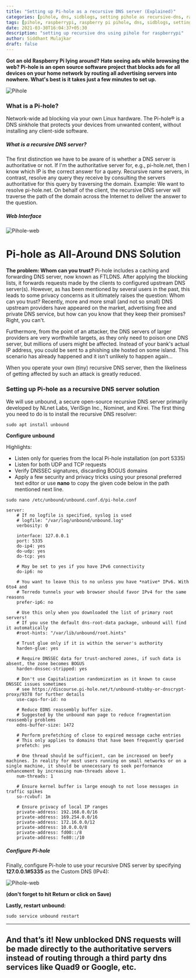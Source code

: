 ```yaml
---
title: "Setting up Pi-hole as a recursive DNS server (Explained)"
categories: [pihole, dns, sidblogs, setting pihole as recursive-dns, raspberrypi,raspberry pi pihole, pihole recursive dns]
tags: [pihole, raspberrypi, raspberry pi pihole, dns, sidblogs, setting up pihole as recursive-dns, setting up pihole as recursive-dns using raspberrypi, pihole recursive dns]
date: 2021-03-30T16:04:37+05:30
description: "setting up recursive dns using pihole for raspberrypi"
author: Siddhant Mulajkar
draft: false
---
```


**Got an old Raspberry Pi lying around? Hate seeing ads while browsing the web? Pi-hole is an open source software project that blocks ads for all devices on your home network by routing all advertising servers into nowhere. What's best is it takes just a few minutes to set up.**

![Pihole](/images/pihole-rdns/logo.png)

### What is a Pi-hole?
Network-wide ad blocking via your own Linux hardware. The Pi-hole® is a DNS sinkhole that protects your devices from unwanted content, without installing any client-side software.

##### What is a recursive DNS server?
The first distinction we have to be aware of is whether a DNS server is authoritative or not. If I'm the authoritative server for, e.g., pi-hole.net, then I know which IP is the correct answer for a query. Recursive name servers, in contrast, resolve any query they receive by consulting the servers authoritative for this query by traversing the domain. Example: We want to resolve pi-hole.net. On behalf of the client, the recursive DNS server will traverse the path of the domain across the Internet to deliver the answer to the question.

##### Web Interface

![Pihole-web](/images/pihole-rdns/dashboard.png)


# Pi-hole as All-Around DNS Solution
**The problem: Whom can you trust?**
Pi-hole includes a caching and forwarding DNS server, now known as FTLDNS. After applying the blocking lists, it forwards requests made by the clients to configured upstream DNS server(s). However, as has been mentioned by several users in the past, this leads to some privacy concerns as it ultimately raises the question: Whom can you trust? Recently, more and more small (and not so small) DNS upstream providers have appeared on the market, advertising free and private DNS service, but how can you know that they keep their promises? Right, you can't.

Furthermore, from the point of an attacker, the DNS servers of larger providers are very worthwhile targets, as they only need to poison one DNS server, but millions of users might be affected. Instead of your bank's actual IP address, you could be sent to a phishing site hosted on some island. This scenario has already happened and it isn't unlikely to happen again...

When you operate your own (tiny) recursive DNS server, then the likeliness of getting affected by such an attack is greatly reduced.


### Setting up Pi-hole as a recursive DNS server solution

We will use unbound, a secure open-source recursive DNS server primarily developed by NLnet Labs, VeriSign Inc., Nominet, and Kirei. The first thing you need to do is to install the recursive DNS resolver:

```
sudo apt install unbound
```

**Configure unbound**

Highlights:

- Listen only for queries from the local Pi-hole installation (on port 5335)
- Listen for both UDP and TCP requests
- Verify DNSSEC signatures, discarding BOGUS domains
- Apply a few security and privacy tricks using your presonal preferred text editor or use **nano** to copy the given code below in the path mentioned next line.
```
sudo nano /etc/unbound/unbound.conf.d/pi-hole.conf
```
```
server:
    # If no logfile is specified, syslog is used
    # logfile: "/var/log/unbound/unbound.log"
    verbosity: 0

    interface: 127.0.0.1
    port: 5335
    do-ip4: yes
    do-udp: yes
    do-tcp: yes

    # May be set to yes if you have IPv6 connectivity
    do-ip6: no

    # You want to leave this to no unless you have *native* IPv6. With 6to4 and
    # Terredo tunnels your web browser should favor IPv4 for the same reasons
    prefer-ip6: no

    # Use this only when you downloaded the list of primary root servers!
    # If you use the default dns-root-data package, unbound will find it automatically
    #root-hints: "/var/lib/unbound/root.hints"

    # Trust glue only if it is within the server's authority
    harden-glue: yes

    # Require DNSSEC data for trust-anchored zones, if such data is absent, the zone becomes BOGUS
    harden-dnssec-stripped: yes

    # Don't use Capitalization randomization as it known to cause DNSSEC issues sometimes
    # see https://discourse.pi-hole.net/t/unbound-stubby-or-dnscrypt-proxy/9378 for further details
    use-caps-for-id: no

    # Reduce EDNS reassembly buffer size.
    # Suggested by the unbound man page to reduce fragmentation reassembly problems
    edns-buffer-size: 1472

    # Perform prefetching of close to expired message cache entries
    # This only applies to domains that have been frequently queried
    prefetch: yes

    # One thread should be sufficient, can be increased on beefy machines. In reality for most users running on small networks or on a single machine, it should be unnecessary to seek performance enhancement by increasing num-threads above 1.
    num-threads: 1

    # Ensure kernel buffer is large enough to not lose messages in traffic spikes
    so-rcvbuf: 1m

    # Ensure privacy of local IP ranges
    private-address: 192.168.0.0/16
    private-address: 169.254.0.0/16
    private-address: 172.16.0.0/12
    private-address: 10.0.0.0/8
    private-address: fd00::/8
    private-address: fe80::/10
```

##### Configure Pi-hole

Finally, configure Pi-hole to use your recursive DNS server by specifying **127.0.0.1#5335** as the Custom DNS (IPv4):

![Pihole-web](/images/pihole-rdns/recursiveresolve.png)

**(don't forget to hit Return or click on Save)**

**Lastly, restart unbound:**

```
sudo service unbound restart
```

-------------------------------------------------------------------------------
**And that’s it! New unblocked DNS requests will be made directly to the authoritative servers instead of routing through a third party dns services like Quad9 or Google, etc.**
-------------------------------------------------------------------------------

